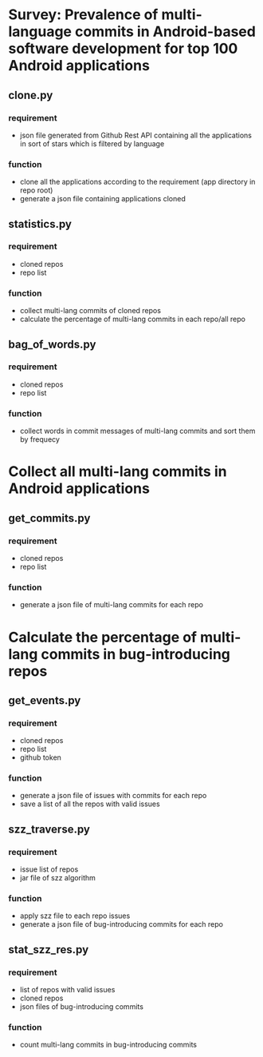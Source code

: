 # Survey: Prevalence of multi-language commits in Android-based software development for top 100 Android applications
## clone.py
### requirement
- json file generated from Github Rest API containing all the applications in sort of stars which is filtered by language
### function
- clone all the applications according to the requirement (app directory in repo root)
- generate a json file containing applications cloned
## statistics.py
### requirement
- cloned repos
- repo list
### function
- collect multi-lang commits of cloned repos
- calculate the percentage of multi-lang commits in each repo/all repo
## bag_of_words.py
### requirement
- cloned repos
- repo list
### function
- collect words in commit messages of multi-lang commits and sort them by frequecy
# Collect all multi-lang commits in Android applications
## get_commits.py
### requirement
- cloned repos
- repo list
### function
- generate a json file of multi-lang commits for each repo
# Calculate the percentage of multi-lang commits in bug-introducing repos
## get_events.py
### requirement
- cloned repos
- repo list
- github token
### function
- generate a json file of issues with commits for each repo
- save a list of all the repos with valid issues
## szz_traverse.py
### requirement
- issue list of repos
- jar file of szz algorithm
### function
- apply szz file to each repo issues
- generate a json file of bug-introducing commits for each repo
## stat_szz_res.py
### requirement
- list of repos with valid issues
- cloned repos
- json files of bug-introducing commits
### function
- count multi-lang commits in bug-introducing commits
